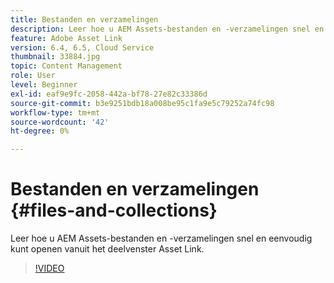 ```yaml
---
title: Bestanden en verzamelingen
description: Leer hoe u AEM Assets-bestanden en -verzamelingen snel en eenvoudig kunt openen vanuit het deelvenster Asset Link.
feature: Adobe Asset Link
version: 6.4, 6.5, Cloud Service
thumbnail: 33884.jpg
topic: Content Management
role: User
level: Beginner
exl-id: eaf9e9fc-2058-442a-bf78-27e82c33386d
source-git-commit: b3e9251bdb18a008be95c1fa9e5c79252a74fc98
workflow-type: tm+mt
source-wordcount: '42'
ht-degree: 0%

---
```


# Bestanden en verzamelingen {#files-and-collections}

Leer hoe u AEM Assets-bestanden en -verzamelingen snel en eenvoudig kunt openen vanuit het deelvenster Asset Link.

>[!VIDEO](https://video.tv.adobe.com/v/33884?quality=12&learn=on)
